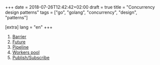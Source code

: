 +++
date = 2018-07-26T12:42:42+02:00
draft = true
title = "Concurrency design patterns"
tags = ["go", "golang", "concurrency", "design", "patterns"]

[extra]
lang = "en"
+++

1. [Barrier](#barrier)
2. [Future](#future)
3. [Pipeline](#pipeline)
4. [Workers pool](#workers-pool)
5. [Publish/Subscribe](#publish-subscribe)
